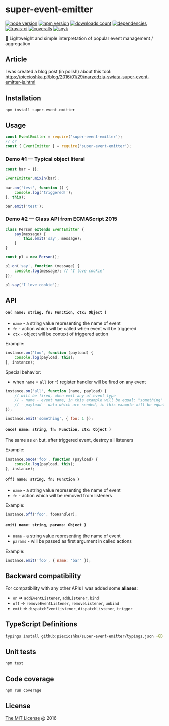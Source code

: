 # super-event-emitter

[![node version](https://img.shields.io/node/v/super-event-emitter.svg)](https://www.npmjs.com/piecioshka/super-event-emitter)
[![npm version](https://badge.fury.io/js/super-event-emitter.svg)](https://badge.fury.io/js/super-event-emitter)
[![downloads count](https://img.shields.io/npm/dt/super-event-emitter.svg)](https://www.npmjs.com/piecioshka/super-event-emitter)
[![dependencies](https://david-dm.org/piecioshka/super-event-emitter.svg)](https://github.com/piecioshka/super-event-emitter)
[![travis-ci](https://img.shields.io/travis/piecioshka/super-event-emitter.svg?maxAge=2592000)](https://travis-ci.org/piecioshka/super-event-emitter)
[![coveralls](https://coveralls.io/repos/github/piecioshka/super-event-emitter/badge.svg?branch=master)](https://coveralls.io/github/piecioshka/super-event-emitter?branch=master)
[![snyk](https://snyk.io/test/github/piecioshka/super-event-emitter/badge.svg?targetFile=package.json)](https://snyk.io/test/github/piecioshka/super-event-emitter?targetFile=package.json)

:hammer: Lightweight and simple interpretation of popular event management / aggregation

## Article

I was created a blog post (in polish) about this tool:<br/>
<https://piecioshka.pl/blog/2016/01/29/narzedzia-swiata-super-event-emitter-js.html>

## Installation

```bash
npm install super-event-emitter
```

## Usage

```javascript
const EventEmitter = require('super-event-emitter');
// or
const { EventEmitter } = require('super-event-emitter');
```

### Demo #1 — Typical object literal

```javascript
const bar = {};

EventEmitter.mixin(bar);

bar.on('test', function () {
    console.log('triggered!');
}, this);

bar.emit('test');
```

### Demo #2 — Class API from ECMAScript 2015

```javascript
class Person extends EventEmitter {
    say(message) {
        this.emit('say', message);
    }
}

const p1 = new Person();

p1.on('say', function (message) {
    console.log(message); // 'I love cookie'
});

p1.say('I love cookie');
```

## API

#### `on( name: string, fn: Function, ctx: Object )`

* `name` - a string value representing the name of event
* `fn` - action which will be called when event will be triggered
* `ctx` - object will be context of triggered action

Example:

```javascript
instance.on('foo', function (payload) {
    console.log(payload, this);
}, instance);
```

Special behavior:

* when `name` = `all` (or `*`) register handler will be fired on any event

```javascript
instance.on('all', function (name, payload) {
    // will be fired, when emit any of event type
    // - name - event name, in this example will be equal: "something"
    // - payload - data which are sended, in this example will be equal: { foo: 1 }
});

instance.emit('something', { foo: 1 });
```

#### `once( name: string, fn: Function, ctx: Object )`

The same as `on` but, after triggered event, destroy all listeners

Example:

```javascript
instance.once('foo', function (payload) {
    console.log(payload, this);
}, instance);
```

#### `off( name: string, fn: Function )`

* `name` - a string value representing the name of event
* `fn` - action which will be removed from listeners

Example:

```javascript
instance.off('foo', fooHandler);
```

#### `emit( name: string, params: Object )`

* `name` - a string value representing the name of event
* `params` - will be passed as first argument in called actions

Example:

```javascript
instance.emit('foo', { name: 'bar' });
```

## Backward compatibility

For compatibility with any other APIs I was added some **aliases**:

* `on` => `addEventListener`, `addListener`, `bind`
* `off` => `removeEventListener`, `removeListener`, `unbind`
* `emit` => `dispatchEventListener`, `dispatchListener`, `trigger`

## TypeScript Definitions

```bash
typings install github:piecioshka/super-event-emitter/typings.json -GD
```

## Unit tests

```bash
npm test
```

## Code coverage

```bash
npm run coverage
```

## License

[The MIT License](http://piecioshka.mit-license.org) @ 2016
